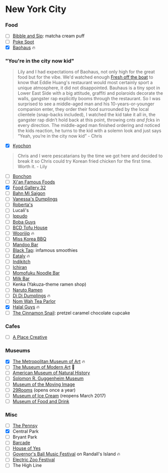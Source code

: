 New York City
=============

### Food
- [ ] [Bibble and Sip](http://www.bibbleandsip.com/): matcha cream puff
- [ ] [Poke Spot](http://www.pokespot.com/)
- [x] [Baohaus](http://www.baohausnyc.com/) :fire:

### "You're in the city now kid"

> Lily and I had expectations of Baohaus, not only high for the great food but for the vibe. We'd watched enough [Fresh off the boat](https://www.viceland.com/en_us/topic/fresh-off-the-boat) to know that Eddie Huang's restaurant would most certainly sport a unique atmosphere, it did not disappointed. Bauhaus is a tiny spot in Lower East Side with a big attitude, graffiti and polaroids decorate the walls, gangster rap explicitly booms through the restaurant. So I was surprised to see a middle-aged man and his 10-years-or-younger companion enter, they order their food surrounded by the local clientele (snap-backs included), I watched the kid take it all in, the gangster rap didn’t hold back at this point, throwing c*nts and f*cks in every direction. The middle-aged man finished ordering and noticed the kids reaction, he turns to the kid with a solemn look and just says “Yeah, you’re in the city now kid” - Chris

- [x] [Kyochon](http://kyochonus.com/)

> Chris and I were pescatarians by the time we got here and decided to break it so Chris could try Korean fried chicken for the first time. Worth it. - Lily

- [ ] [Bonchon](https://bonchon.com/)
- [ ] [Xi'an Famous Foods](http://xianfoods.com/)
- [x] [Food Gallery 32](http://foodgallerynyc.com/)
- [ ] [Bahn Mi Saigon](http://www.banhmisaigonnyc.com/)
- [ ] [Vanessa's Dumplings](http://vanessas.com/)
- [ ] [Roberta's](http://robertaspizza.com/)
- [ ] Lucali's
- [ ] [Ippudo](http://www.ippudony.com/)
- [ ] [Boba Guys](http://www.bobaguys.com/)
- [ ] [BCD Tofu House](http://bcdtofu.com/)
- [ ] [Woorijip](http://woorijipnyc.com/) :fire:
- [ ] [Miss Korea BBQ](http://www.misskoreabbq.com/)
- [ ] [Mandoo Bar](http://mandoobar.net/)
- [ ] [Black Tap](http://blacktapnyc.com/): infamous smoothies
- [ ] [Eataly](https://www.eataly.com/us_en/) :fire:
- [ ] [Indikitch](http://indikitch.com/)
- [ ] [Ichiran](http://www.ichiran.co.jp/en/locations/shopinfo/brooklyn.html)
- [ ] [Momofuku Noodle Bar](https://noodlebar-ny.momofuku.com/)
- [ ] [Milk Bar](http://milkbarstore.com/)
- [ ] Kenka (Yakuza-theme ramen shop)
- [ ] [Naruto Ramen](http://narutoramenex.com/)
- [ ] [Di Di Dumplings](http://www.dididumplings.com/) :fire:
- [ ] [Nom Wah Tea Parlor](http://nomwah.com/)
- [x] [Halal Guys](http://thehalalguys.com/) :fire:
- [ ] [The Cinnamon Snail](http://cinnamonsnail.com/): pretzel caramel chocolate cupcake

### Cafes
- [ ] [A Place Creative](http://apcafenyc.com/)

### Museums
- [x] [The Metropolitan Museum of Art](http://www.metmuseum.org/) :fire:
- [ ] [The Museum of Modern Art](https://www.moma.org/) :poop:
- [ ] [American Museum of Natural History](http://www.amnh.org/)
- [ ] [Solomon R. Guggenheim Museum](https://www.guggenheim.org/)
- [ ] [Museum of the Moving Image](http://www.movingimage.us/)
- [ ] [29Rooms](http://www.refinery29.com/29rooms/) (opens once a year)
- [ ] [Museum of Ice Cream](http://www.museumoficecream.com/) (reopens March 2017)
- [ ] [Museum of Food and Drink](http://www.mofad.org/)

### Misc
- [ ] [The Pennsy](http://www.thepennsy.nyc/)
- [x] Central Park
- [ ] Bryant Park
- [ ] [Barcade](http://barcadenewyork.com/)
- [ ] [House of Yes](http://houseofyes.org/)
- [ ] [Governor's Ball Music Festival](http://governorsballmusicfestival.com/) on Randall's Island :fire:
- [ ] [Electric Zoo Festival](http://electriczoofestival.com/)
- [ ] The High Line
